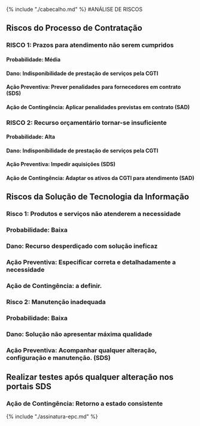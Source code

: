 {% include "./cabecalho.md" %}
#ANÁLISE DE RISCOS
## Riscos do Processo de Contratação 
### RISCO 1: Prazos para atendimento não serem cumpridos
#### Probabilidade: Média  
#### Dano: Indisponibilidade de prestação de serviços pela CGTI  
#### Ação Preventiva: Prever penalidades para fornecedores em contrato (SDS)
#### Ação de Contingência: Aplicar penalidades previstas em contrato (SAD)

### RISCO 2: Recurso orçamentário tornar-se insuficiente
#### Probabilidade: Alta
#### Dano: Indisponibilidade de prestação de serviços pela CGTI  
#### Ação Preventiva: Impedir aquisições (SDS)
#### Ação de Contingência:  Adaptar os ativos da CGTI para atendimento (SAD)

## Riscos da Solução de Tecnologia da Informação 
### Risco 1: Produtos e serviços não atenderem a necessidade
### Probabilidade: Baixa
### Dano: Recurso desperdiçado com solução ineficaz
### Ação Preventiva: Especificar correta e detalhadamente a necessidade
### Ação de Contingência: a definir. 

### Risco 2: Manutenção inadequada
### Probabilidade: Baixa
### Dano: Solução não apresentar máxima qualidade
### Ação Preventiva: Acompanhar qualquer alteração, configuração e manutenção. (SDS)

## Realizar testes após qualquer alteração nos portais SDS
### Ação de Contingência: Retorno a estado consistente

{% include "./assinatura-epc.md" %}
